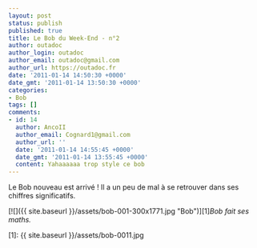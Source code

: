 ```yaml
---
layout: post
status: publish
published: true
title: Le Bob du Week-End - n°2
author: outadoc
author_login: outadoc
author_email: outadoc@gmail.com
author_url: https://outadoc.fr
date: '2011-01-14 14:50:30 +0000'
date_gmt: '2011-01-14 13:50:30 +0000'
categories:
- Bob
tags: []
comments:
- id: 14
  author: AncoII
  author_email: Cognard1@gmail.com
  author_url: ''
  date: '2011-01-14 14:55:45 +0000'
  date_gmt: '2011-01-14 13:55:45 +0000'
  content: Yahaaaaaa trop style ce bob
---
```

Le Bob nouveau est arrivé ! Il a un peu de mal à se retrouver dans ses chiffres significatifs.

[![]({{ site.baseurl }}/assets/bob-001-300x1771.jpg "Bob")][1]*Bob fait ses maths.*

[1]: {{ site.baseurl }}/assets/bob-0011.jpg
